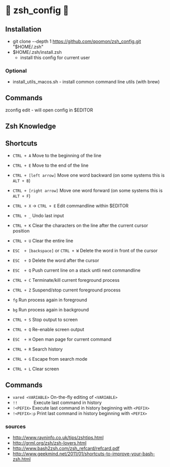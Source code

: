 # 🐚 zsh_config 🐚
## Installation
* git clone --depth 1 https://github.com/qoomon/zsh_config.git "$HOME/.zsh"
* $HOME/.zsh/install.zsh
  * install this config for current user

### Optional
* install_utils_macos.sh  - install common command line utils (with brew)

## Commands
zconfig edit - will open config in $EDITOR


## Zsh Knowledge

## Shortcuts

* `CTRL + A`	Move to the beginning of the line
* `CTRL + E`	Move to the end of the line
* `CTRL + [left arrow]`	Move one word backward (on some systems this is `ALT + B`)
* `CTRL + [right arrow]`	Move one word forward (on some systems this is `ALT + F`)

* `CTRL + X`  -> `CTRL + E` Edit commandline within $EDITOR
* `CTRL + _` Undo last input
* `CTRL + K`	Clear the characters on the line after the current cursor position
* `CTRL + U` Clear the entire line
* `ESC  + [backspace]` or `CTRL + W`	Delete the word in front of the cursor
* `ESC  + D`	Delete the word after the cursor

* `ESC  + Q` Push current line on a stack untli next commandline

* `CTRL + C`	Terminate/kill current foreground process
* `CTRL + Z`	Suspend/stop current foreground process
 * `fg` Run process again in foreground
 * `bg` Run process again in background
* `CTRL + S`	Stop output to screen
* `CTRL + Q`	Re-enable screen output

* `ESC  + H` Open man page for current command

* `CTRL + R`	Search history
* `CTRL + G`	Escape from search mode

* `CTRL + L`	Clear screen



## Commands
* `vared <VARIABLE>` On-the-fly editing of `<VARIABLE>`
* `!!`	              Execute last command in history
* `!<PEFIX>`	        Execute last command in history beginning with `<PEFIX>`
* `!<PEFIX>:p`      	Print last command in history beginning with `<PEFIX>`

### sources
* http://www.rayninfo.co.uk/tips/zshtips.html
* http://grml.org/zsh/zsh-lovers.html
* http://www.bash2zsh.com/zsh_refcard/refcard.pdf
* http://www.geekmind.net/2011/01/shortcuts-to-improve-your-bash-zsh.html
